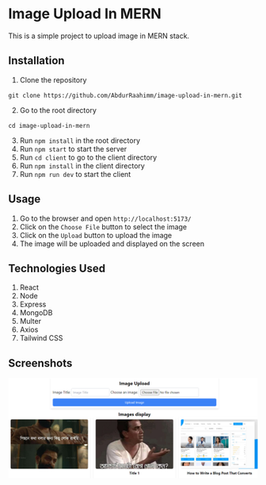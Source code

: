 # Image Upload In MERN 

This is a simple project to upload image in MERN stack.

## Installation
1. Clone the repository 
```
git clone https://github.com/AbdurRaahimm/image-upload-in-mern.git
``` 
2. Go to the root directory
```
cd image-upload-in-mern
```
3. Run `npm install` in the root directory
3. Run `npm start` to start the server
4. Run `cd client` to go to the client directory
5. Run `npm install` in the client directory
6. Run `npm run dev` to start the client 

## Usage
1. Go to the browser and open `http://localhost:5173/`
2. Click on the `Choose File` button to select the image
3. Click on the `Upload` button to upload the image
4. The image will be uploaded and displayed on the screen

## Technologies Used
1. React
2. Node
3. Express
4. MongoDB
5. Multer
6. Axios
7. Tailwind CSS

## Screenshots
![Image Upload](public/image.png "Image Upload")
